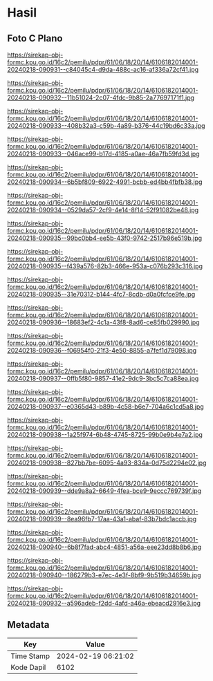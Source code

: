 # Hasil

## Foto C Plano

https://sirekap-obj-formc.kpu.go.id/16c2/pemilu/pdpr/61/06/18/20/14/6106182014001-20240218-090931--c84045c4-d9da-488c-ac16-af336a72cf41.jpg

https://sirekap-obj-formc.kpu.go.id/16c2/pemilu/pdpr/61/06/18/20/14/6106182014001-20240218-090932--11b51024-2c07-4fdc-9b85-2a77697171f1.jpg

https://sirekap-obj-formc.kpu.go.id/16c2/pemilu/pdpr/61/06/18/20/14/6106182014001-20240218-090933--408b32a3-c59b-4a89-b376-44c19bd6c33a.jpg

https://sirekap-obj-formc.kpu.go.id/16c2/pemilu/pdpr/61/06/18/20/14/6106182014001-20240218-090933--046ace99-b17d-4185-a0ae-46a7fb59fd3d.jpg

https://sirekap-obj-formc.kpu.go.id/16c2/pemilu/pdpr/61/06/18/20/14/6106182014001-20240218-090934--6b5bf809-6922-4991-bcbb-ed4bb4fbfb38.jpg

https://sirekap-obj-formc.kpu.go.id/16c2/pemilu/pdpr/61/06/18/20/14/6106182014001-20240218-090934--0529da57-2cf9-4e14-8f14-52f91082be48.jpg

https://sirekap-obj-formc.kpu.go.id/16c2/pemilu/pdpr/61/06/18/20/14/6106182014001-20240218-090935--99bc0bb4-ee5b-43f0-9742-2517b96e519b.jpg

https://sirekap-obj-formc.kpu.go.id/16c2/pemilu/pdpr/61/06/18/20/14/6106182014001-20240218-090935--f439a576-82b3-466e-953a-c076b293c316.jpg

https://sirekap-obj-formc.kpu.go.id/16c2/pemilu/pdpr/61/06/18/20/14/6106182014001-20240218-090935--31e70312-b144-4fc7-8cdb-d0a0fcfce9fe.jpg

https://sirekap-obj-formc.kpu.go.id/16c2/pemilu/pdpr/61/06/18/20/14/6106182014001-20240218-090936--18683ef2-4c1a-43f8-8ad6-ce85fb029990.jpg

https://sirekap-obj-formc.kpu.go.id/16c2/pemilu/pdpr/61/06/18/20/14/6106182014001-20240218-090936--f06954f0-21f3-4e50-8855-a7fef1d79098.jpg

https://sirekap-obj-formc.kpu.go.id/16c2/pemilu/pdpr/61/06/18/20/14/6106182014001-20240218-090937--0ffb5f80-9857-41e2-9dc9-3bc5c7ca88ea.jpg

https://sirekap-obj-formc.kpu.go.id/16c2/pemilu/pdpr/61/06/18/20/14/6106182014001-20240218-090937--e0365d43-b89b-4c58-b6e7-704a6c1cd5a8.jpg

https://sirekap-obj-formc.kpu.go.id/16c2/pemilu/pdpr/61/06/18/20/14/6106182014001-20240218-090938--1a25f974-6b48-4745-8725-99b0e9b4e7a2.jpg

https://sirekap-obj-formc.kpu.go.id/16c2/pemilu/pdpr/61/06/18/20/14/6106182014001-20240218-090938--827bb7be-6095-4a93-834a-0d75d2294e02.jpg

https://sirekap-obj-formc.kpu.go.id/16c2/pemilu/pdpr/61/06/18/20/14/6106182014001-20240218-090939--dde9a8a2-6649-4fea-bce9-9eccc769739f.jpg

https://sirekap-obj-formc.kpu.go.id/16c2/pemilu/pdpr/61/06/18/20/14/6106182014001-20240218-090939--8ea96fb7-17aa-43a1-abaf-83b7bdc1accb.jpg

https://sirekap-obj-formc.kpu.go.id/16c2/pemilu/pdpr/61/06/18/20/14/6106182014001-20240218-090940--6b8f7fad-abc4-4851-a56a-eee23dd8b8b6.jpg

https://sirekap-obj-formc.kpu.go.id/16c2/pemilu/pdpr/61/06/18/20/14/6106182014001-20240218-090940--186279b3-e7ec-4e3f-8bf9-9b519b34659b.jpg

https://sirekap-obj-formc.kpu.go.id/16c2/pemilu/pdpr/61/06/18/20/14/6106182014001-20240218-090932--a596adeb-f2dd-4afd-a46a-ebeacd2916e3.jpg


## Metadata

| Key        | Value               |
| ---------- | ------------------- |
| Time Stamp | 2024-02-19 06:21:02 |
| Kode Dapil | 6102                |




